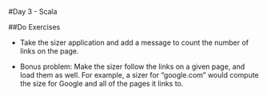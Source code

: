 #Day 3 - Scala

##Do Exercises

* Take the sizer application and add a message to count the number of links on the page.

* Bonus problem: Make the sizer follow the links on a given page, and load them as well. For example, a sizer for “google.com” would compute the size for Google and all of the pages it links to.